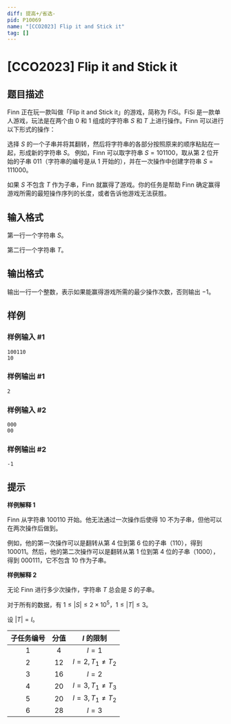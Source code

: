 ```yaml
---
diff: 提高+/省选-
pid: P10069
name: "[CCO2023] Flip it and Stick it"
tag: []
---
```

# [CCO2023] Flip it and Stick it
## 题目描述

Finn 正在玩一款叫做「Flip it and Stick it」的游戏，简称为 FiSi。FiSi 是一款单人游戏，玩法是在两个由 0 和 1 组成的字符串 $S$ 和 $T$ 上进行操作。Finn 可以进行以下形式的操作：

选择 $S$ 的一个子串并将其翻转，然后将字符串的各部分按照原来的顺序粘贴在一起，形成新的字符串 $S$。
例如，Finn 可以取字符串 $S=101100$，取从第 2 位开始的子串 $011$（字符串的编号是从 $1$ 开始的），并在一次操作中创建字符串 $S=111000$。

如果 $S$ 不包含 $T$ 作为子串，Finn 就赢得了游戏。你的任务是帮助 Finn 确定赢得游戏所需的最短操作序列的长度，或者告诉他游戏无法获胜。
## 输入格式

第一行一个字符串 $S$。

第二行一个字符串 $T$。
## 输出格式

输出一行一个整数，表示如果能赢得游戏所需的最少操作次数，否则输出 $-1$。
## 样例

### 样例输入 #1
```
100110
10
```
### 样例输出 #1
```
2
```
### 样例输入 #2
```
000
00
```
### 样例输出 #2
```
-1
```
## 提示

**样例解释 1**

Finn 从字符串 $100110$ 开始。他无法通过一次操作后使得 $10$ 不为子串，但他可以在两次操作后做到。

例如，他的第一次操作可以是翻转从第 4 位到第 6 位的子串（$110$），得到 $100011$。然后，他的第二次操作可以是翻转从第 1 位到第 4 位的子串（$1000$），得到 $000111$，它不包含 $10$ 作为子串。

**样例解释 2**

无论 Finn 进行多少次操作，字符串 $T$ 总会是 $S$ 的子串。

对于所有的数据，有 $1 \leq|S| \leq 2\times 10^5$，$1 \leq|T| \leq 3$。

设 $|T|=l$。

| 子任务编号 |	分值	| $l$ 的限制 |
| :-:|:-:|:-:|
|1|	4|	$l=1$|
|2|	12|	$l=2, T_{1} \neq T_{2}$|
|3|	16|	$l=2$|
|4|	20|	$l=3, T_{1} \neq T_{3}$|
|5|	20|	$l=3,T_{1} \neq T_{2}$|
|6|	28|	$l=3$|
